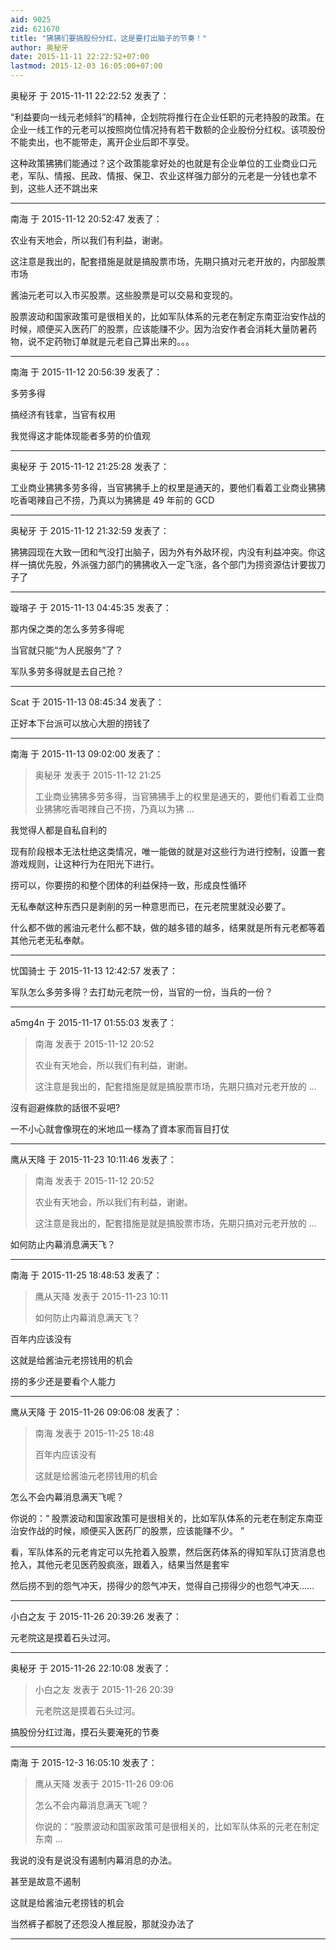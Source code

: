 ```yaml
---
aid: 9025
zid: 621670
title: "狒狒们要搞股份分红，这是要打出脑子的节奏！"
author: 奥秘牙
date: 2015-11-11 22:22:52+07:00
lastmod: 2015-12-03 16:05:00+07:00
---
```


奥秘牙 于 2015-11-11 22:22:52 发表了：

“利益要向一线元老倾斜”的精神，企划院将推行在企业任职的元老持股的政策。在企业一线工作的元老可以按照岗位情况持有若干数额的企业股份分红权。该项股份不能卖出，也不能带走，离开企业后即不享受。

这种政策狒狒们能通过？这个政策能拿好处的也就是有企业单位的工业商业口元老，军队、情报、民政、情报、保卫、农业这样强力部分的元老是一分钱也拿不到，这些人还不跳出来

---

南海 于 2015-11-12 20:52:47 发表了：

农业有天地会，所以我们有利益，谢谢。

这注意是我出的，配套措施是就是搞股票市场，先期只搞对元老开放的，内部股票市场

酱油元老可以入市买股票。这些股票是可以交易和变现的。

股票波动和国家政策可是很相关的，比如军队体系的元老在制定东南亚治安作战的时候，顺便买入医药厂的股票，应该能赚不少。因为治安作者会消耗大量防暑药物，说不定药物订单就是元老自己算出来的。。。

---

南海 于 2015-11-12 20:56:39 发表了：

多劳多得

搞经济有钱拿，当官有权用

我觉得这才能体现能者多劳的价值观

---

奥秘牙 于 2015-11-12 21:25:28 发表了：

工业商业狒狒多劳多得，当官狒狒手上的权里是通天的，要他们看着工业商业狒狒吃香喝辣自己不捞，乃真以为狒狒是 49 年前的 GCD

---

奥秘牙 于 2015-11-12 21:32:59 发表了：

狒狒园现在大致一团和气没打出脑子，因为外有外敌环视，内没有利益冲突。你这样一搞优先股，外派强力部门的狒狒收入一定飞涨，各个部门为捞资源估计要拔刀子了

---

璇瑢子 于 2015-11-13 04:45:35 发表了：

那内保之类的怎么多劳多得呢

当官就只能“为人民服务”了？

军队多劳多得就是去自己抢？

---

Scat 于 2015-11-13 08:45:34 发表了：

正好本下台派可以放心大胆的捞钱了

---

南海 于 2015-11-13 09:02:00 发表了：

> 奥秘牙 发表于 2015-11-12 21:25
>
> 工业商业狒狒多劳多得，当官狒狒手上的权里是通天的，要他们看着工业商业狒狒吃香喝辣自己不捞，乃真以为狒 ...

我觉得人都是自私自利的

现有阶段根本无法杜绝这类情况，唯一能做的就是对这些行为进行控制，设置一套游戏规则，让这种行为在阳光下进行。

捞可以，你要捞的和整个团体的利益保持一致，形成良性循环

无私奉献这种东西只是剥削的另一种意思而已，在元老院里就没必要了。

什么都不做的酱油元老什么都不缺，做的越多错的越多，结果就是所有元老都等着其他元老无私奉献。

---

忧国骑士 于 2015-11-13 12:42:57 发表了：

军队怎么多劳多得？去打劫元老院一份，当官的一份，当兵的一份？

---

a5mg4n 于 2015-11-17 01:55:03 发表了：

> 南海 发表于 2015-11-12 20:52
>
> 农业有天地会，所以我们有利益，谢谢。
>
> 这注意是我出的，配套措施是就是搞股票市场，先期只搞对元老开放的 ...

沒有迴避條款的話很不妥吧?

一不小心就會像現在的米地瓜一樣為了資本家而盲目打仗

---

鹰从天降 于 2015-11-23 10:11:46 发表了：

> 南海 发表于 2015-11-12 20:52
>
> 农业有天地会，所以我们有利益，谢谢。
>
> 这注意是我出的，配套措施是就是搞股票市场，先期只搞对元老开放的 ...

如何防止内幕消息满天飞？

---

南海 于 2015-11-25 18:48:53 发表了：

> 鹰从天降 发表于 2015-11-23 10:11
>
> 如何防止内幕消息满天飞？

百年内应该没有

这就是给酱油元老捞钱用的机会

捞的多少还是要看个人能力

---

鹰从天降 于 2015-11-26 09:06:08 发表了：

> 南海 发表于 2015-11-25 18:48
>
> 百年内应该没有
>
> 这就是给酱油元老捞钱用的机会

怎么不会内幕消息满天飞呢？

你说的：“
股票波动和国家政策可是很相关的，比如军队体系的元老在制定东南亚治安作战的时候，顺便买入医药厂的股票，应该能赚不少。
”

看，军队体系的元老肯定可以先抢着入股票，然后医药体系的得知军队订货消息也抢入，其他元老见医药股疯涨，跟着入，结果当然是套牢

然后捞不到的怨气冲天，捞得少的怨气冲天，觉得自己捞得少的也怨气冲天......

---

小白之友 于 2015-11-26 20:39:26 发表了：

元老院这是摸着石头过河。

---

奥秘牙 于 2015-11-26 22:10:08 发表了：

> 小白之友 发表于 2015-11-26 20:39
>
> 元老院这是摸着石头过河。

搞股份分红过海，摸石头要淹死的节奏

---

南海 于 2015-12-3 16:05:10 发表了：

> 鹰从天降 发表于 2015-11-26 09:06
>
> 怎么不会内幕消息满天飞呢？
>
> 你说的：“股票波动和国家政策可是很相关的，比如军队体系的元老在制定东南 ...

我说的没有是说没有遏制内幕消息的办法。

甚至是故意不遏制

这就是给酱油元老捞钱的机会

当然裤子都脱了还怨没人推屁股，那就没办法了

---
